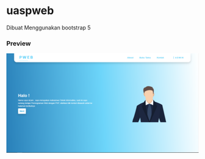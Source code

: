 # uaspweb
Dibuat Menggunakan bootstrap 5

### Preview

![preview hasil karya saya](https://github.com/nizamelband/uaspweb/blob/main/asset/preview.PNG)

